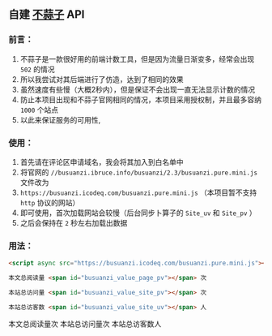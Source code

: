 ## 自建 [不蒜子](https://busuanzi.ibruce.info/) API

### 前言：

1. 不蒜子是一款很好用的前端计数工具，但是因为流量日渐变多，经常会出现 `502` 的情况
2. 所以我尝试对其后端进行了仿造，达到了相同的效果
3. 虽然速度有些慢（大概2秒内），但是保证不会出现一直无法显示计数的情况
4. 防止本项目出现和不蒜子官网相同的情况，本项目采用授权制，并且最多容纳 `1000` 个站点
5. 以此来保证服务的可用性,

### 使用：

1. 首先请在评论区申请域名，我会将其加入到白名单中
2. 将官网的 `//busuanzi.ibruce.info/busuanzi/2.3/busuanzi.pure.mini.js` 文件改为
3. `https://busuanzi.icodeq.com/busuanzi.pure.mini.js` （本项目暂不支持 `http` 协议的网站）
4. 即可使用，首次加载网站会较慢（后台同步卜算子的 `Site_uv` 和 `Site_pv` ）
5. 之后会保持在 `2` 秒左右加载出数据

### 用法：

```html
<script async src="https://busuanzi.icodeq.com/busuanzi.pure.mini.js"></script>

本文总阅读量 <span id="busuanzi_value_page_pv"></span> 次

本站总访问量 <span id="busuanzi_value_site_pv"></span> 次

本站总访客数 <span id="busuanzi_value_site_uv"></span> 人
```

本文总阅读量<span id="busuanzi_value_page_pv"></span>次  本站总访问量<span id="busuanzi_value_site_pv"></span>次  本站总访客数<span id="busuanzi_value_site_uv"></span>人